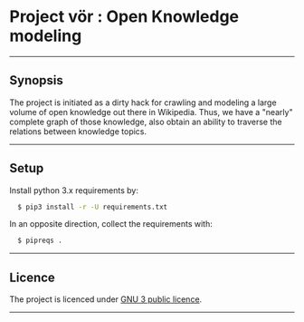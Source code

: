 # Project vör : Open Knowledge modeling

---

## Synopsis

The project is initiated as a dirty hack for crawling and modeling 
a large volume of open knowledge out there in Wikipedia. Thus, we 
have a "nearly" complete graph of those knowledge, also obtain an 
ability to traverse the relations between knowledge topics.

---

## Setup

Install python 3.x requirements by:

```bash
  $ pip3 install -r -U requirements.txt
```

In an opposite direction, collect the requirements with:

```bash
  $ pipreqs .
```

--- 

## Licence

The project is licenced under [GNU 3 public licence](https://www.gnu.org/licenses/gpl-3.0.en.html).

---